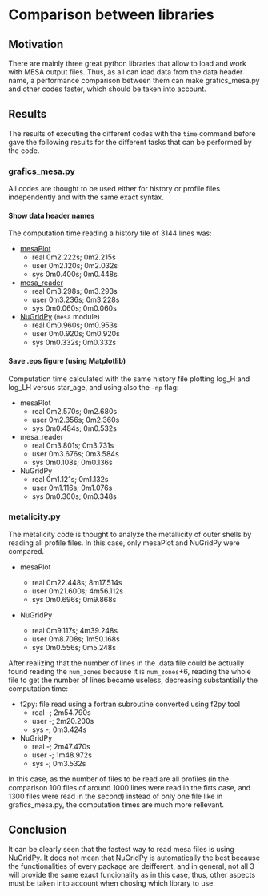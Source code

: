 # Comparison between libraries
## Motivation
There are mainly three great python libraries that allow to load and work with MESA output files. Thus, as all can load data from the data 
header name, a performance comparison between them can make grafics_mesa.py and other codes faster, which should be taken into account. 
 
## Results

The results of executing the different codes with the `time` command before gave the following results for the different tasks that can 
be performed by the code. 

### grafics_mesa.py
All codes are thought to be used either for history or profile files independently and with the same exact syntax. 

#### Show data header names
The computation time reading a history file of 3144 lines was:
- [mesaPlot](https://github.com/rjfarmer/mesaplot) 
  - real	0m2.222s; 0m2.215s
  - user	0m2.120s; 0m2.032s
  - sys	0m0.400s; 0m0.448s
- [mesa_reader](https://github.com/wmwolf/py_mesa_reader)
  - real	0m3.298s; 0m3.293s
  - user	0m3.236s; 0m3.228s
  - sys	0m0.060s; 0m0.060s
- [NuGridPy](https://github.com/NuGrid/NuGridPy) (`mesa` module)
  - real	0m0.960s; 0m0.953s
  - user	0m0.920s; 0m0.920s
  - sys	0m0.332s; 0m0.332s

#### Save .eps figure (using Matplotlib)
Computation time calculated with the same history file plotting log_H and log_LH versus star_age, and using also the `-np` flag:
- mesaPlot
  - real	0m2.570s; 0m2.680s
  - user	0m2.356s; 0m2.360s
  - sys	0m0.484s; 0m0.532s
- mesa_reader
  - real	0m3.801s; 0m3.731s
  - user	0m3.676s; 0m3.584s
  - sys	0m0.108s; 0m0.136s
- NuGridPy
  - real	0m1.121s; 0m1.132s
  - user	0m1.116s; 0m1.076s
  - sys	0m0.300s; 0m0.348s

### metalicity.py
The metalicity code is thought to analyze the metallicity of outer shells by reading all profile files. In this case, only mesaPlot 
and NuGridPy were compared.
- mesaPlot
  - real 0m22.448s; 8m17.514s
  - user 0m21.600s; 4m56.112s
  - sys  0m0.696s; 0m9.868s

- NuGridPy
  - real  0m9.117s; 4m39.248s
  - user  0m8.708s; 1m50.168s
  - sys   0m0.556s; 0m5.248s

After realizing that the number of lines in the .data file could be actually found reading the `num_zones` because it is `num_zones`+6, reading the whole file to get the number of lines became useless, decreasing substantially the computation time:
- f2py: file read using a fortran subroutine converted using f2py tool
  - real -; 2m54.790s
  - user -; 2m20.200s
  - sys  -; 0m3.424s
- NuGridPy
  - real -; 2m47.470s
  - user -; 1m48.972s
  - sys  -; 0m3.532s

In this case, as the number of files to be read are all profiles (in the comparison 100 files of around 1000 lines were read in the firts case, and 1300 files were read in the second) instead 
of only one file like in grafics_mesa.py, the computation times are much more rellevant.
 
## Conclusion
It can be clearly seen that the fastest way to read mesa files is using NuGridPy. It does not mean that NuGridPy is automatically the 
best because the functionalities of every package are deifferent, and in general, not all 3 will provide the same exact funcionality 
as in this case, thus, other aspects must be taken into account when chosing which library to use.
